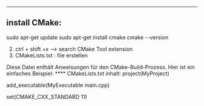 ---------------------
install CMake:
----------------
sudo apt-get update
sudo apt-get install cmake
cmake --version

2. ctrl + shift +x --> search CMake Tool extension
3. CMakeLists.txt  :  file erstellen

 Diese Datei enthält Anweisungen für den CMake-Build-Prozess. Hier ist ein einfaches Beispiel:
 **** CMakeLists.txt inhalt:
 project(MyProject)

add_executable(MyExecutable main.cpp)

set(CMAKE_CXX_STANDARD 11)
